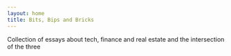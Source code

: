 ```yaml
---
layout: home
title: Bits, Bips and Bricks 
---
```


Collection of essays about tech, finance and real estate and the intersection of the three